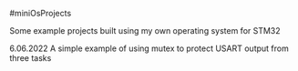 #miniOsProjects

Some example projects built using my own operating system for STM32

6.06.2022
A simple example of using mutex to protect USART output from three tasks